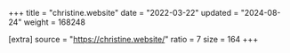 +++
title = "christine.website"
date = "2022-03-22"
updated = "2024-08-24"
weight = 168248

[extra]
source = "https://christine.website/"
ratio = 7
size = 164
+++
